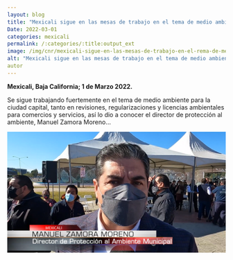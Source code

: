 ```yaml
---
layout: blog
title: "Mexicali sigue en las mesas de trabajo en el tema de medio ambiente"
Date: 2022-03-01
categories: mexicali
permalink: /:categories/:title:output_ext
image: /img/cnr/mexicali-sigue-en-las-mesas-de-trabajo-en-el-rema-de-medio-ambiente.png
alt: "Mexicali sigue en las mesas de trabajo en el tema de medio ambiente"
autor
---
```


**Mexicali, Baja California; 1 de Marzo 2022.** 

Se sigue trabajando fuertemente en el tema de medio ambiente para la ciudad capital, tanto en revisiones, regularizaciones y licencias ambientales para comercios y servicios, así lo dio a conocer el director de protección al ambiente, Manuel Zamora Moreno…

<div id="carouselExampleSlidesOnly" class="carousel slide" data-ride="carousel">
  <div class="carousel-inner">
    <div class="carousel-item active">
       <img class="d-block w-100" src="/img/cnr/mexicali-sigue-en-las-mesas-de-trabajo-en-el-rema-de-medio-ambiente.png" loading="lazy"  alt="Mexicali sigue en las mesas de trabajo en el tema de medio ambiente">
    </div>
  </div>
</div>